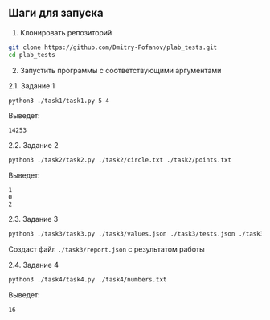 ## Шаги для запуска

1. Клонировать репозиторий

```bash
git clone https://github.com/Dmitry-Fofanov/plab_tests.git
cd plab_tests
```

2. Запустить программы с соответствующими аргументами

2.1. Задание 1
```bash
python3 ./task1/task1.py 5 4
```
Выведет:
```plaintext
14253
```

2.2. Задание 2
```bash
python3 ./task2/task2.py ./task2/circle.txt ./task2/points.txt
```
Выведет:
```plaintext
1
0
2
```

2.3. Задание 3
```bash
python3 ./task3/task3.py ./task3/values.json ./task3/tests.json ./task3/report.json
```
Создаст файл `./task3/report.json` с результатом работы

2.4. Задание 4
```bash
python3 ./task4/task4.py ./task4/numbers.txt
```
Выведет:
```plaintext
16
```
